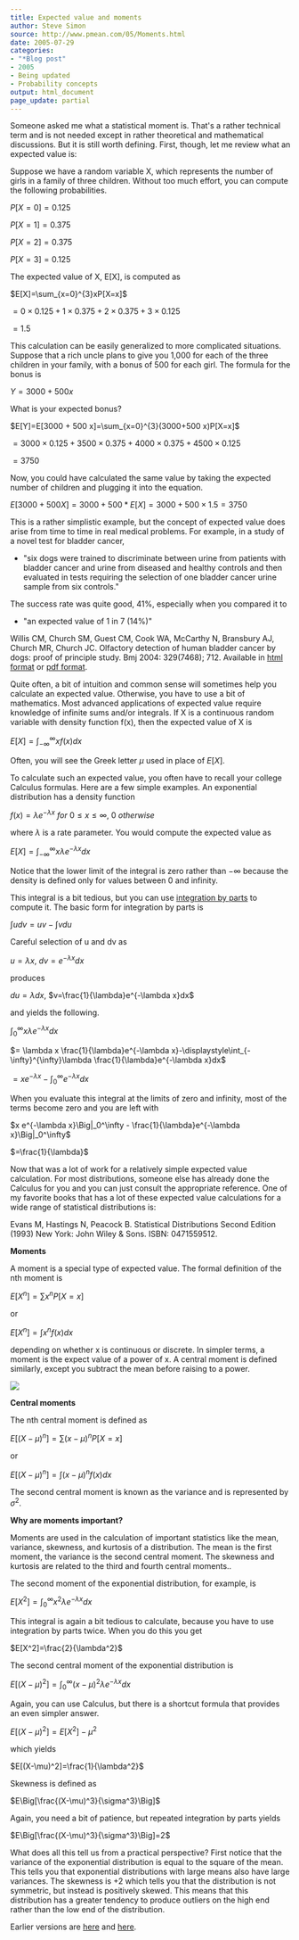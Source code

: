 ```yaml
---
title: Expected value and moments
author: Steve Simon
source: http://www.pmean.com/05/Moments.html
date: 2005-07-29
categories:
- "*Blog post"
- 2005
- Being updated
- Probability concepts
output: html_document
page_update: partial
---
```

Someone asked me what a statistical moment is. That's a rather
technical term and is not needed except in rather theoretical and
mathematical discussions. But it is still worth defining. First, though,
let me review what an expected value is:

Suppose we have a random variable X, which represents the number of
girls in a family of three children. Without too much effort, you can
compute the following probabilities.

$P[X=0]=0.125$

$P[X=1]=0.375$

$P[X=2]=0.375$

$P[X=3]=0.125$

The expected value of X, E[X], is computed as

$E[X]=\sum_{x=0}^{3}xP[X=x]$

$=0 \times 0.125 + 1 \times 0.375 + 2 \times 0.375 + 3 \times 0.125$

$=1.5$

This calculation can be easily generalized to more complicated situations. Suppose that a rich uncle plans to give you 1,000 for each of the three children in your family, with a bonus of 500 for each girl. The formula for the bonus is

$Y=3000+500x$

What is your expected bonus?

$E[Y]=E[3000 + 500 x]=\sum_{x=0}^{3}(3000+500 x)P[X=x]$

$=3000 \times 0.125 + 3500 \times 0.375 + 4000 \times 0.375 + 4500 \times 0.125$

$=3750$

Now, you could have calculated the same value by taking the expected
number of children and plugging it into the equation.

$E[3000+500X]=3000+500*E[X]=3000+500 \times 1.5 = 3750$

This is a rather simplistic example, but the concept of expected value
does arise from time to time in real medical problems. For example, in a
study of a novel test for bladder cancer,

+ "six dogs were trained to discriminate between urine from patients
with bladder cancer and urine from diseased and healthy controls and
then evaluated in tests requiring the selection of one bladder cancer
urine sample from six controls."

The success rate was quite good, 41%, especially when you compared it to

+ "an expected value of 1 in 7 (14%)"

Willis CM, Church SM, Guest CM, Cook WA, McCarthy N, Bransbury AJ, Church MR, Church JC. Olfactory detection of human bladder cancer by dogs: proof of
principle study. Bmj 2004: 329(7468); 712. Available in [html format](http://bmj.bmjjournals.com/cgi/content/full/329/7468/712) or [pdf format](http://bmj.bmjjournals.com/cgi/reprint/329/7468/712.pdf).

Quite often, a bit of intuition and common sense will sometimes help you
calculate an expected value. Otherwise, you have to use a bit of
mathematics. Most advanced applications of expected value require
knowledge of infinite sums and/or integrals. If X is a continuous random
variable with density function f(x), then the expected value of X is

$E[X]=\displaystyle\int_{-\infty}^{\infty}xf(x)dx$

Often, you will see the Greek letter $\mu$ used in place of $E[X]$.

To calculate such an expected value, you often have to recall your
college Calculus formulas. Here are a few simple examples. An
exponential distribution has a density function

$f(x)=\lambda e^{-\lambda x}\ for\ 0 \le x \le \infty, \ 0 \ otherwise$

where $\lambda$ is a rate parameter. You would compute the expected value as

$E[X]=\displaystyle\int_{-\infty}^{\infty}x\lambda e^{-\lambda x}dx$

Notice that the lower limit of the integral is zero rather than
$-\infty$ because the density is defined only for values between 0 and
infinity.

This integral is a bit tedious, but you can use [integration by
parts](http://en.wikipedia.org/wiki/Integration_by_parts) to compute it.
The basic form for integration by parts is

$\displaystyle\int u dv = uv - \displaystyle\int v du$

Careful selection of u and dv as

$u=\lambda x$, $dv=e^{-\lambda x}dx$

produces 

$du=\lambda dx$, $v=\frac{1}{\lambda}e^{-\lambda x}dx$

and yields the following.

$\displaystyle\int_{0}^{\infty}x\lambda e^{-\lambda x}dx$

$= \lambda x \frac{1}{\lambda}e^{-\lambda x}-\displaystyle\int_{-\infty}^{\infty}\lambda \frac{1}{\lambda}e^{-\lambda x}dx$

$= x e^{-\lambda x}-\displaystyle\int_{0}^{\infty}e^{-\lambda x}dx$

When you evaluate this integral at the limits of zero and infinity, most
of the terms become zero and you are left with

$x e^{-\lambda x}\Big|_0^\infty - \frac{1}{\lambda}e^{-\lambda x}\Big|_0^\infty$

$=\frac{1}{\lambda}$


Now that was a lot of work for a relatively simple expected value
calculation. For most distributions, someone else has already done the
Calculus for you and you can just consult the appropriate reference. One
of my favorite books that has a lot of these expected value calculations
for a wide range of statistical distributions is:

Evans M, Hastings N,
Peacock B. Statistical Distributions Second Edition (1993) New York: John Wiley & Sons. ISBN: 0471559512.

**Moments**

A moment is a special type of expected value. The formal definition of
the nth moment is

$E[X^n]=\sum x^n P[X=x]$

or 

$E[X^n]=\displaystyle\int x^n f(x)dx$

depending on whether x is continuous or discrete. In simpler terms, a
moment is the expect value of a power of x. A central moment is defined
similarly, except you subtract the mean before raising to a power.

![](http://www.pmean.com/images/05/Moments13.gif)

**Central moments**

The nth central moment is defined as 

$E[(X-\mu)^n]=\sum (x-\mu)^n P[X=x]$

or 

$E[(X-\mu)^n]=\displaystyle\int (x-\mu)^n f(x)dx$

The second central moment is known as the variance and is represented by $\sigma^2$.

**Why are moments important?**

Moments are used in the calculation of important statistics like the
mean, variance, skewness, and kurtosis of a distribution. The mean is
the first moment, the variance is the second central moment. The
skewness and kurtosis are related to the third and fourth central
moments..

The second moment of the exponential distribution, for example, is

$E[X^2]=\displaystyle \int_0^\infty x^2 \lambda e^{-\lambda x}dx$

This integral is again a bit tedious to calculate, because you have to
use integration by parts twice. When you do this you get


$E[X^2]=\frac{2}{\lambda^2}$

The second central moment of the exponential distribution is

$E[(X-\mu)^2]=\displaystyle \int_0^\infty (x-\mu)^2 \lambda e^{-\lambda x}dx$

Again, you can use Calculus, but there is a shortcut formula that
provides an even simpler answer.

$E[(X-\mu)^2]=E[X^2]-\mu^2$

which yields

$E[(X-\mu)^2]=\frac{1}{\lambda^2}$

Skewness is defined as

$E\Big[\frac{(X-\mu)^3}{\sigma^3}\Big]$

Again, you need a bit of patience, but repeated integration by parts
yields

$E\Big[\frac{(X-\mu)^3}{\sigma^3}\Big]=2$

What does all this tell us from a practical perspective? First notice
that the variance of the exponential distribution is equal to the square
of the mean. This tells you that exponential distributions with large
means also have large variances. The skewness is +2 which tells you that
the distribution is not symmetric, but instead is positively skewed.
This means that this distribution has a greater tendency to produce
outliers on the high end rather than the low end of the distribution.

Earlier versions are [here][sim1] and [here][sim2].


[sim1]: http://www.pmean.com/05/Moments.html
[sim2]: http://new.pmean.com/expectation-and-moments/
